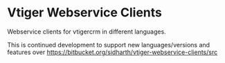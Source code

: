 # Vtiger Webservice Clients
Webservice clients for vtigercrm in different languages.

This is continued development to support new languages/versions and features over https://bitbucket.org/sidharth/vtiger-webservice-clients/src 